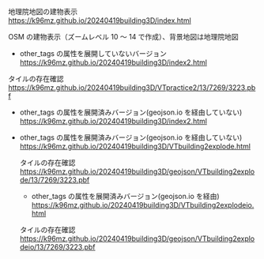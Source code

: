 地理院地図の建物表示
https://k96mz.github.io/20240419building3D/index.html

OSM の建物表示（ズームレベル 10 ～ 14 で作成）、背景地図は地理院地図

- other_tags の属性を展開していないバージョン
  https://k96mz.github.io/20240419building3D/index2.html

タイルの存在確認  
https://k96mz.github.io/20240419building3D/VTpractice2/13/7269/3223.pbf

- other_tags の属性を展開済みバージョン(geojson.io を経由していない)  
  https://k96mz.github.io/20240419building3D/index2.html

- other_tags の属性を展開済みバージョン(geojson.io を経由していない)  
  https://k96mz.github.io/20240419building3D/VTbuilding2explode.html

  タイルの存在確認  
  https://k96mz.github.io/20240419building3D/geojson/VTbuilding2explode/13/7269/3223.pbf

  - other_tags の属性を展開済みバージョン(geojson.io を経由)  
    https://k96mz.github.io/20240419building3D/VTbuilding2explodeio.html

  タイルの存在確認  
  https://k96mz.github.io/20240419building3D/geojson/VTbuilding2explodeio/13/7269/3223.pbf
